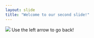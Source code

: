 ```yaml
---
layout: slide
title: "Welcome to our second slide!"
---
```

<img src="https://icatcare.org/app/uploads/2018/07/Thinking-of-getting-a-cat.png">
Use the left arrow to go back!
